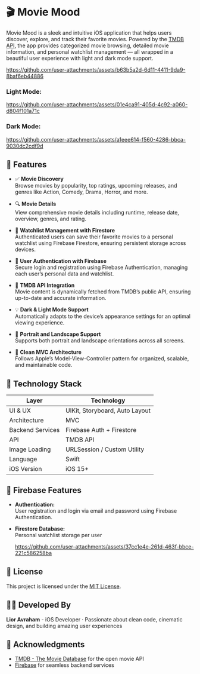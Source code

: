 # 🎬 Movie Mood

Movie Mood is a sleek and intuitive iOS application that helps users discover, explore, and track their favorite movies. Powered by the [TMDB API](https://www.themoviedb.org/documentation/api), the app provides categorized movie browsing, detailed movie information, and personal watchlist management — all wrapped in a beautiful user experience with light and dark mode support.

https://github.com/user-attachments/assets/b63b5a2d-6d11-4411-9da9-8baf6eb44886

### Light Mode:
https://github.com/user-attachments/assets/01e4ca91-405d-4c92-a060-d804f101a71c

### Dark Mode:
https://github.com/user-attachments/assets/a1eee614-f560-4286-bbca-9030dc2cdf9d

## 📱 Features

- ✅ **Movie Discovery**  
  Browse movies by popularity, top ratings, upcoming releases, and genres like Action, Comedy, Drama, Horror, and more.

- 🔍 **Movie Details**  
  View comprehensive movie details including runtime, release date, overview, genres, and rating.

- 💾 **Watchlist Management with Firestore**  
  Authenticated users can save their favorite movies to a personal watchlist using Firebase Firestore, ensuring persistent storage across devices.

- 🔐 **User Authentication with Firebase**  
  Secure login and registration using Firebase Authentication, managing each user’s personal data and watchlist.

- 🎥 **TMDB API Integration**  
  Movie content is dynamically fetched from TMDB’s public API, ensuring up-to-date and accurate information.

- 💡 **Dark & Light Mode Support**  
  Automatically adapts to the device’s appearance settings for an optimal viewing experience.

- 📐 **Portrait and Landscape Support**  
  Supports both portrait and landscape orientations across all screens.

- 🧱 **Clean MVC Architecture**  
  Follows Apple’s Model-View-Controller pattern for organized, scalable, and maintainable code.

## 🧰 Technology Stack

| Layer             | Technology                    |
|------------------|-------------------------------|
| UI & UX          | UIKit, Storyboard, Auto Layout|
| Architecture     | MVC                           |
| Backend Services | Firebase Auth + Firestore     |
| API              | TMDB API                      |
| Image Loading    | URLSession / Custom Utility   |
| Language         | Swift                         |
| iOS Version      | iOS 15+                        |


## 🔐 Firebase Features

- **Authentication:**  
  User registration and login via email and password using Firebase Authentication.
- **Firestore Database:**  
  Personal watchlist storage per user

  https://github.com/user-attachments/assets/37cc1e4e-261d-463f-bbce-221c586258ba

 ## 📄 License
This project is licensed under the [MIT License](https://opensource.org/licenses/MIT).

## 👩‍💻 Developed By
**Lior Avraham** - iOS Developer · Passionate about clean code, cinematic design, and building amazing user experiences

## 🙏 Acknowledgments
- [TMDB - The Movie Database](https://www.themoviedb.org/documentation/api) for the open movie API
- [Firebase](https://firebase.google.com/) for seamless backend services
